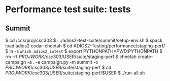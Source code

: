 # Performance test suite: tests

## Summit

$ cd /ccs/proj/csc303
$ . ./adios2-test-suite/summit/setup-env.sh 
$ spack load adios2 codar-cheetah
$ cd ADIOS2-Testing/performance/staging-perf/
$ ln -s `which adios2_iotest`
$ export PYTHONPATH=$PWD:$PYTHONPATH
$ rm -rf  $PROJWORK/csc303/$USER/suite/staging-perf
$ cheetah create-campaign -a . -e campaign.py -m summit -o $PROJWORK/csc303/$USER/suite/staging-perf
$ cd $PROJWORK/csc303/$USER/suite/staging-perf/$USER
$ ./run-all.sh

